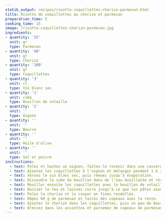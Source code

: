 ```yaml
---
statik_output: recipes/risotto-coquillettes-chorizo-parmesan.html
title: Risotto de coquillettes au chorizo et parmesan
preparation_time: 5
cooking_time: 15
image: /risotto-coquillettes-chorizo-parmesan.jpg
ingredients:
- quantity: '25'
  unit: gr
  type: Parmesan
- quantity: '40'
  unit: gr
  type: Chorizo
- quantity: '100'
  unit: gr
  type: Coquillettes
- quantity: '3'
  unit: cl
  type: Vin blanc sec
- quantity: '1'
  unit: cube
  type: Bouillon de volaille
- quantity: '1'
  unit: ''
  type: Oignon
- quantity: ''
  unit: ''
  type: Beurre
- quantity: ''
  unit: ''
  type: Huile d'olive
- quantity: ''
  unit: ''
  type: Sel et poivre
instructions:
  - text: Pelez et hachez un oignon, faîtes-le revenir dans une casserole avec un filet d'huile et du beurre.
  - text: Ajoutez les coquillettes à l’oignon et mélangez pendant 1 à 2 minutes.
  - text: Versez le vin blanc sec, puis remuez jusqu’à évaporation.
  - text: Dissoudre le cube de bouillon dans de l’eau bouillante et réservez.
  - text: Mouiller ensuite les coquillettes avec le bouillon de volaille chaud petit à petit.
  - text: Baisser le feu et laissez cuire jusqu’à ce que les pâtes aient absorbé tout le bouillon. Renouvelez l’opération.
  - text: Pelez le chorizo et le couper en fines rondelles.
  - text: Râpez 60 g de parmesan et faites des copeaux avec le reste.
  - text: Ajoutez le chorizo dans les coquillettes, puis un peu de beurre et le parmesan râpé.
  - text: Dressez dans les assiettes et parsemez de copeaux de parmesan et de rondelles de chorizo, poivrez.
---
```

